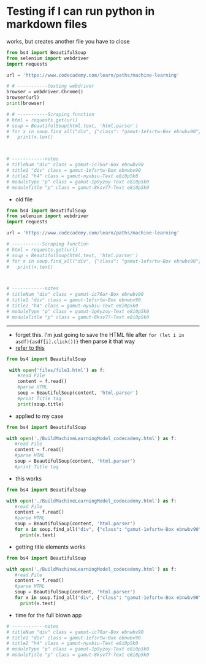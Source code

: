 # Testing if I can run python in markdown files
works, but creates another file you have to close

```python
from bs4 import BeautifulSoup
from selenium import webdriver
import requests

url = 'https://www.codecademy.com/learn/paths/machine-learning'

# # -----------testing webdriver
browser = webdriver.Chrome()
browser(url)
print(browser)

# # -----------Scraping function
# html = requests.get(url)
# soup = BeautifulSoup(html.text, 'html.parser')
# for x in soup.find_all("div", {"class": "gamut-1efsrtw-Box ebnwbv90"}):
#   print(x.text)



# ------------notes
# titleNum "div" class = gamut-ic76ur-Box ebnwbv90
# title1 "div" class = gamut-1efsrtw-Box ebnwbv90
# title2 "h4" class = gamut-nyxbiu-Text e8i0p5k0
# moduleType "p" class = gamut-1p9yzoy-Text e8i0p5k0
# moduleTitle "p" class = gamut-8ksv77-Text e8i0p5k0

```

- old file

```python
from bs4 import BeautifulSoup
from selenium import webdriver
import requests

url = 'https://www.codecademy.com/learn/paths/machine-learning'

# -----------Scraping function
# html = requests.get(url)
# soup = BeautifulSoup(html.text, 'html.parser')
# for x in soup.find_all("div", {"class": "gamut-1efsrtw-Box ebnwbv90"}):
#   print(x.text)



# ------------notes
# titleNum "div" class = gamut-ic76ur-Box ebnwbv90
# title1 "div" class = gamut-1efsrtw-Box ebnwbv90
# title2 "h4" class = gamut-nyxbiu-Text e8i0p5k0
# moduleType "p" class = gamut-1p9yzoy-Text e8i0p5k0
# moduleTitle "p" class = gamut-8ksv77-Text e8i0p5k0
```


---


- forget this.  I'm just going to save the HTML file after `for (let i in asdf){asdf[i].click())}` then parse it that way
- [refer to this](https://pytutorial.com/parse-html-file-beautifulsoup)

```python
from bs4 import BeautifulSoup

 with open('files/file1.html') as f:
    #read File
    content = f.read()
    #parse HTML
    soup = BeautifulSoup(content, 'html.parser')
    #print Title tag
    print(soup.title)
```

- applied to my case

```python
from bs4 import BeautifulSoup

with open('./BuildMachineLearningModel_codecademy.html') as f:
   #read File
   content = f.read()
   #parse HTML
   soup = BeautifulSoup(content, 'html.parser')
   #print Title tag
```

- this works

```python
from bs4 import BeautifulSoup

with open('./BuildMachineLearningModel_codecademy.html') as f:
   #read File
   content = f.read()
   #parse HTML
   soup = BeautifulSoup(content, 'html.parser')
   for x in soup.find_all("div", {"class": "gamut-1efsrtw-Box ebnwbv90"}):
     print(x.text)
```

- getting title elements works
```python
from bs4 import BeautifulSoup

with open('./BuildMachineLearningModel_codecademy.html') as f:
   #read File
   content = f.read()
   #parse HTML
   soup = BeautifulSoup(content, 'html.parser')
   for x in soup.find_all("div", {"class": "gamut-1efsrtw-Box ebnwbv90"}):
     print(x.text)
```

- time for the full blown app

```python
# ------------notes
# titleNum "div" class = gamut-ic76ur-Box ebnwbv90
# title1 "div" class = gamut-1efsrtw-Box ebnwbv90
# title2 "h4" class = gamut-nyxbiu-Text e8i0p5k0
# moduleType "p" class = gamut-1p9yzoy-Text e8i0p5k0
# moduleTitle "p" class = gamut-8ksv77-Text e8i0p5k0



```
